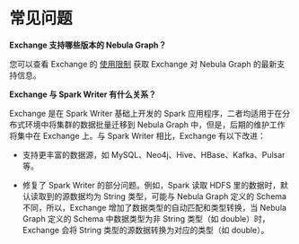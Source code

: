 # 常见问题

**Exchange 支持哪些版本的 Nebula Graph？**

您可以查看 Exchange 的 [使用限制](ex-ug-limitations.md) 获取 Exchange 对 Nebula Graph 的最新支持信息。

**Exchange 与 Spark Writer 有什么关系？**

Exchange 是在 Spark Writer 基础上开发的 Spark 应用程序，二者均适用于在分布式环境中将集群的数据批量迁移到 Nebula Graph 中，但是，后期的维护工作将集中在 Exchange 上。与 Spark Writer 相比，Exchange 有以下改进：

- 支持更丰富的数据源，如 MySQL、Neo4j、Hive、HBase、Kafka、Pulsar 等。

- 修复了 Spark Writer 的部分问题。例如，Spark 读取 HDFS 里的数据时，默认读取到的源数据均为 String 类型，可能与 Nebula Graph 定义的 Schema 不同，所以，Exchange 增加了数据类型的自动匹配和类型转换，当 Nebula Graph 定义的 Schema 中数据类型为非 String 类型（如 double）时，Exchange 会将 String 类型的源数据转换为对应的类型（如 double）。

